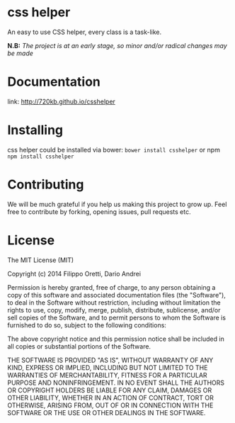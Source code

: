 css helper
=========

An easy to use CSS helper, every class is a task-like.

<b>N.B:</b> <i>The project is at an early stage, so minor and/or radical changes may be made</i>


Documentation
=========
link: http://720kb.github.io/csshelper

Installing
=========

css helper could be installed via bower: `bower install csshelper` or npm `npm install csshelper`

Contributing
=========
We will be much grateful if you help us making this project to grow up.
Feel free to contribute by forking, opening issues, pull requests etc.

License
=========
The MIT License (MIT)

Copyright (c) 2014 Filippo Oretti, Dario Andrei

Permission is hereby granted, free of charge, to any person obtaining a copy
of this software and associated documentation files (the "Software"), to deal
in the Software without restriction, including without limitation the rights
to use, copy, modify, merge, publish, distribute, sublicense, and/or sell
copies of the Software, and to permit persons to whom the Software is
furnished to do so, subject to the following conditions:

The above copyright notice and this permission notice shall be included in all
copies or substantial portions of the Software.

THE SOFTWARE IS PROVIDED "AS IS", WITHOUT WARRANTY OF ANY KIND, EXPRESS OR
IMPLIED, INCLUDING BUT NOT LIMITED TO THE WARRANTIES OF MERCHANTABILITY,
FITNESS FOR A PARTICULAR PURPOSE AND NONINFRINGEMENT. IN NO EVENT SHALL THE
AUTHORS OR COPYRIGHT HOLDERS BE LIABLE FOR ANY CLAIM, DAMAGES OR OTHER
LIABILITY, WHETHER IN AN ACTION OF CONTRACT, TORT OR OTHERWISE, ARISING FROM,
OUT OF OR IN CONNECTION WITH THE SOFTWARE OR THE USE OR OTHER DEALINGS IN THE
SOFTWARE.
